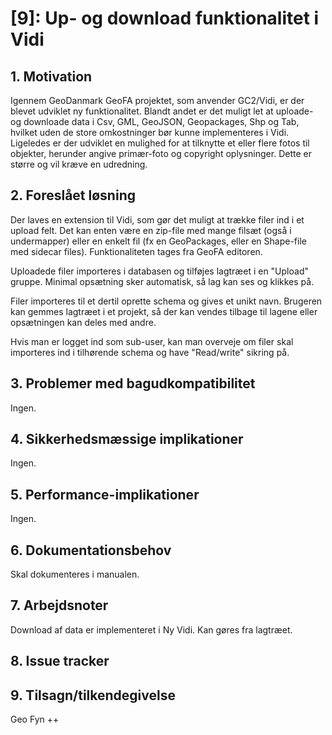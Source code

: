 # [9]: Up- og download funktionalitet i Vidi

## 1. Motivation
Igennem GeoDanmark GeoFA projektet, som anvender GC2/Vidi, er der blevet udviklet ny funktionalitet.
Blandt andet er det muligt let at uploade- og downloade data i Csv, GML, GeoJSON, Geopackages, Shp og Tab, hvilket uden de store omkostninger bør kunne implementeres i Vidi.
Ligeledes er der udviklet en mulighed for at tilknytte et eller flere fotos til objekter, herunder angive primær-foto og copyright oplysninger. Dette er større og vil kræve en udredning.

## 2. Foreslået løsning
Der laves en extension til Vidi, som gør det muligt at trække filer ind i et upload felt. Det kan enten være en zip-file med mange filsæt (også i undermapper) 
eller en enkelt fil (fx en GeoPackages, eller en Shape-file med sidecar files). Funktionaliteten tages fra GeoFA editoren.

Uploadede filer importeres i databasen og tilføjes lagtræet i en "Upload" gruppe. Minimal opsætning sker automatisk, så lag kan ses og klikkes på.

Filer importeres til et dertil oprette schema og gives et unikt navn. Brugeren kan gemmes lagtræet i et projekt, så der kan vendes tilbage til lagene eller opsætningen kan deles med andre.

Hvis man er logget ind som sub-user, kan man overveje om filer skal importeres ind i tilhørende schema og have "Read/write" sikring på.

## 3. Problemer med bagudkompatibilitet
Ingen.

## 4. Sikkerhedsmæssige implikationer
Ingen.

## 5. Performance-implikationer
Ingen.

## 6. Dokumentationsbehov
Skal dokumenteres i manualen.

## 7. Arbejdsnoter
Download af data er implementeret i Ny Vidi. Kan gøres fra lagtræet.

## 8. Issue tracker  

## 9. Tilsagn/tilkendegivelse
Geo Fyn ++

